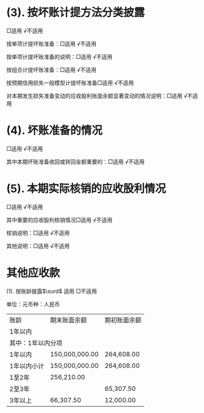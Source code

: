 # (3). 按坏账计提方法分类披露  

□适用 √不适用  

按单项计提坏账准备：□适用 √不适用  

按单项计提坏账准备的说明：□适用 √不适用  

按组合计提坏账准备：□适用 √不适用  

按预期信用损失一般模型计提坏账准备□适用 √不适用  

对本期发生损失准备变动的应收股利账面余额显著变动的情况说明：□适用 √不适用  

# (4). 坏账准备的情况  

□适用 √不适用  

其中本期坏账准备收回或转回金额重要的：□适用 √不适用  

# (5). 本期实际核销的应收股利情况  

□适用 √不适用  

其中重要的应收股利核销情况□适用 √不适用  

核销说明：□适用 √不适用  

其他说明：□适用 √不适用  

# 其他应收款  

(1). 按账龄披露$\surd$ 适用 □不适用  

单位：元币种：人民币  


<html><body><table><tr><td>账龄</td><td>期末账面余额</td><td>期初账面余额</td></tr><tr><td colspan="3">1年以内</td></tr><tr><td colspan="3">其中：1年以内分项</td></tr><tr><td>1年以内</td><td>150,000,000.00</td><td>264,608.00</td></tr><tr><td>1年以内小计</td><td>150,000,000.00</td><td>264,608.00</td></tr><tr><td>1至2年</td><td>256,210.00</td><td></td></tr><tr><td>2至3年</td><td></td><td>65,307.50</td></tr><tr><td>3年以上</td><td>66,307.50</td><td>12,000.00</td></tr></table></body></html>  